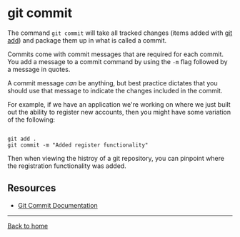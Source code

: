 # git commit

The command `git commit` will take all tracked changes (items added with [git add](./Add.md)) and package them up in what is called a commit.

Commits come with commit messages that are required for each commit. You add a message to a commit command by using the `-m` flag followed by a message in quotes.

A commit message _can_ be anything, but best practice dictates that you should use that message to indicate the changes included in the commit. 

For example, if we have an application we're working on where we just built out the ability to register new accounts, then you might have some variation of the following:

```

git add .
git commit -m "Added register functionality"
```

Then when viewing the histroy of a git repository, you can pinpoint where the registration functionality was added. 

## Resources

- [Git Commit Documentation](https://git-scm.com/docs/git-commit)

---

[Back to home](../README.md)